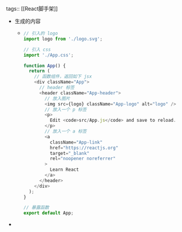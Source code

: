 tags:: [[React脚手架]]

- 生成的内容
	- ``` javascript
	  // 引入的 logo
	  import logo from './logo.svg';
	  
	  // 引入 css
	  import './App.css';
	  
	  function App() {
	    return (
	      // 函数组件，返回如下 jsx
	      <div className="App">
	        // header 标签
	        <header className="App-header">
	          // 放入图片
	          <img src={logo} className="App-logo" alt="logo" />
	          // 放入一个 p 标签
	          <p>
	            Edit <code>src/App.js</code> and save to reload.
	          </p>
	          // 放入一个 a 标签
	          <a
	            className="App-link"
	            href="https://reactjs.org"
	            target="_blank"
	            rel="noopener noreferrer"
	          >
	            Learn React
	          </a>
	        </header>
	      </div>
	    );
	  }
	  
	  // 暴露函数
	  export default App;
	  ```
-